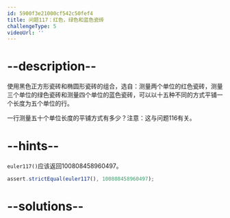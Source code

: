 ```yaml
---
id: 5900f3e21000cf542c50fef4
title: 问题117：红色，绿色和蓝色瓷砖
challengeType: 5
videoUrl: ''
---
```


# --description--

使用黑色正方形瓷砖和椭圆形瓷砖的组合，选自：测量两个单位的红色瓷砖，测量三个单位的绿色瓷砖和测量四个单位的蓝色瓷砖，可以以十五种不同的方式平铺一个长度为五个单位的行。

一行测量五十个单位长度的平铺方式有多少？注意：这与问题116有关。

# --hints--

`euler117()`应该返回100808458960497。

```js
assert.strictEqual(euler117(), 100808458960497);
```

# --solutions--

